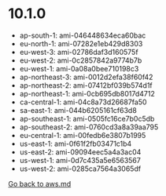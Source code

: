 
 # 10.1.0
- ap-south-1: ami-046448634eca60bac
- eu-north-1: ami-07282e1eb429d8303
- eu-west-3: ami-02786daf3d160575f
- eu-west-2: ami-0c2857842a9774b7b
- eu-west-1: ami-0a08a0bee710198c3
- ap-northeast-3: ami-0012d2efa38f60f42
- ap-northeast-2: ami-07412bf039b574d1f
- ap-northeast-1: ami-0cb695db8017d4712
- ca-central-1: ami-04c8a73d26687fa50
- sa-east-1: ami-044b6205161cf63d8
- ap-southeast-1: ami-0505fc16ce7b0c5db
- ap-southeast-2: ami-0760cd3a8a39aa795
- eu-central-1: ami-00fedb6e3807b1995
- us-east-1: ami-0f61f2fb03471c1b4
- us-east-2: ami-09094eec5a4a3ac04
- us-west-1: ami-0d7c435a5e6563567
- us-west-2: ami-0285ca7564a3065df

[Go back to aws.md](../../aws.md) 
